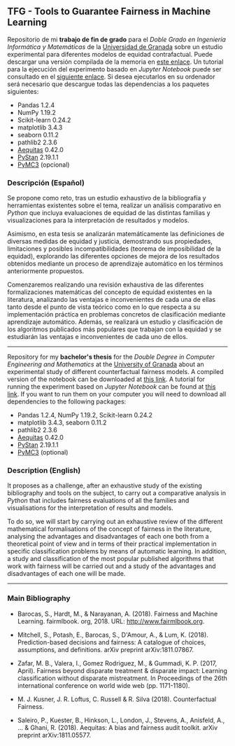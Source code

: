 ## TFG - Tools to Guarantee Fairness in Machine Learning

Repositorio de mi **trabajo de fin de grado** para el *Doble Grado en Ingeniería Informática y Matemáticas* de la [Universidad de Granada](http://www.ugr.es) sobre un estudio experimental para diferentes modelos de equidad contrafactual. Puede descargar una versión compilada de la memoria en [este enlace](https://github.com/danibolanos/TFG-Guarantee_Fairness_in_ML/releases/download/v1.0.0/TFG_Herramientas_para_Garantizar_Justicia_en_Aprendizaje_Automatico.pdf). Un tutorial para la ejecución del experimento basado en *Jupyter Notebook* puede ser consultado en el [siguiente enlace](https://github.com/danibolanos/TFG-Guarantee_Fairness_in_ML/blob/main/experimentos/tutorial.ipynb). Si desea ejecutarlos en su ordenador será necesario que descargue todas las dependencias a los paquetes siguientes:

* Pandas 1.2.4
* NumPy 1.19.2
* Scikit-learn 0.24.2
* matplotlib 3.4.3
* seaborn 0.11.2
* pathlib2 2.3.6
* [Aequitas](https://dssg.github.io/aequitas/installation.html) 0.42.0
* [PyStan](https://pystan.readthedocs.io/en/latest/installation.html) 2.19.1.1
* [PyMC3](https://github.com/pymc-devs/pymc/wiki/Installation-Guide-(Linux)) (opcional)

### Descripción (Español)

Se propone como reto, tras un estudio exhaustivo de la bibliografía y herramientas existentes sobre el tema, realizar un análisis comparativo en *Python* que incluya evaluaciones de equidad de las distintas familias y visualizaciones para la interpretación de resultados y modelos.

Asimismo, en esta tesis se analizarán matemáticamente las definiciones de diversas medidas de equidad y justicia, demostrando sus propiedades, limitaciones y posibles incompatibilidades (teorema de imposibilidad de la equidad), explorando las diferentes opciones de mejora de los resultados obtenidos mediante un proceso de aprendizaje automático en los términos anteriormente propuestos.

Comenzaremos realizando una revisión exhaustiva de las diferentes formalizaciones matemáticas del concepto de equidad existentes en la literatura, analizando las ventajas e inconvenientes de cada una de ellas tanto desde el punto de vista teórico como en lo que respecta a su implementación práctica en problemas concretos de clasificación mediante aprendizaje automático. Además, se realizará un estudio y clasificación de los algoritmos publicados más populares que trabajan con la equidad y se estudiarán las ventajas e inconvenientes de cada uno de ellos.

-----

Repository for my **bachelor's thesis** for the *Double Degree in Computer Engineering and Mathematics* at the [University of Granada](http://www.ugr.es) about an experimental study of different counterfactual fairness models. A compiled version of the notebook can be downloaded at [this link](https://github.com/danibolanos/TFG-Guarantee_Fairness_in_ML/releases/download/v1.0.0/TFG_Herramientas_para_Garantizar_Justicia_en_Aprendizaje_Automatico.pdf). A tutorial for running the experiment based on *Jupyter Notebook* can be found at [this link](https://github.com/danibolanos/TFG-Guarantee_Fairness_in_ML/blob/main/experimentos/tutorial.ipynb). If you want to run them on your computer you will need to download all dependencies to the following packages:

* Pandas 1.2.4, NumPy 1.19.2, Scikit-learn 0.24.2
* matplotlib 3.4.3, seaborn 0.11.2
* pathlib2 2.3.6
* [Aequitas](https://dssg.github.io/aequitas/installation.html) 0.42.0
* [PyStan](https://pystan.readthedocs.io/en/latest/installation.html) 2.19.1.1
* [PyMC3](https://github.com/pymc-devs/pymc/wiki/Installation-Guide-(Linux)) (optional)

### Description (English)

It proposes as a challenge, after an exhaustive study of the existing bibliography and tools on the subject, to carry out a comparative analysis in *Python* that includes fairness evaluations of all the families and visualisations for the interpretation of results and models.

To do so, we will start by carrying out an exhaustive review of the different mathematical formalisations of the concept of fairness in the literature, analysing the advantages and disadvantages of each one both from a theoretical point of view and in terms of their practical implementation in specific classification problems by means of automatic learning. In addition, a study and classification of the most popular published algorithms that work with fairness will be carried out and a study of the advantages and disadvantages of each one will be made.

-----

### Main Bibliography

- Barocas, S., Hardt, M., & Narayanan, A. (2018). Fairness and Machine Learning. fairmlbook. org, 2018. URL: http://www.fairmlbook.org.

- Mitchell, S., Potash, E., Barocas, S., D'Amour, A., & Lum, K. (2018). Prediction-based decisions and fairness: A catalogue of choices, assumptions, and definitions. arXiv preprint arXiv:1811.07867.

- Zafar, M. B., Valera, I., Gomez Rodriguez, M., & Gummadi, K. P. (2017, April). Fairness beyond disparate treatment & disparate impact: Learning classification without disparate mistreatment. In Proceedings of the 26th international conference on world wide web (pp. 1171-1180).

- M. J. Kusner, J. R. Loftus, C. Russell & R. Silva (2018). Counterfactual Fairness.

- Saleiro, P., Kuester, B., Hinkson, L., London, J., Stevens, A., Anisfeld, A., ... & Ghani, R. (2018). Aequitas: A bias and fairness audit toolkit. arXiv preprint arXiv:1811.05577.
